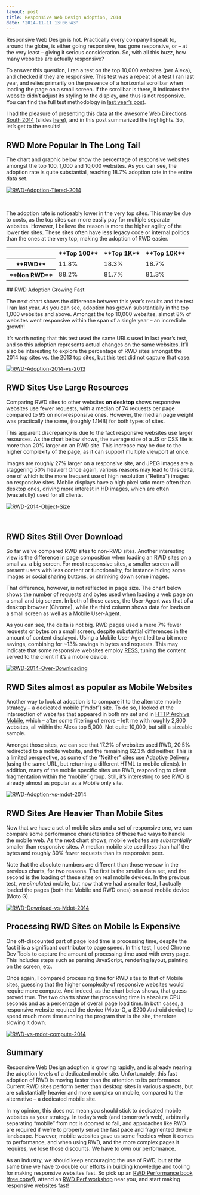 ```yaml
---
layout: post
title: Responsive Web Design Adoption, 2014
date: '2014-11-11 13:06:43'
---
```



Responsive Web Design is hot. Practically every company I speak to, around the globe, is either going responsive, has gone responsive, or – at the very least – giving it serious consideration. So, with all this buzz, how many websites are actually responsive?

To answer this question, I ran a test on the top 10,000 websites (per Alexa), and checked if they are responsive. This test was a repeat of a test I ran last year, and relies primarily on the presence of a horizontal scrollbar when loading the page on a small screen. If the scrollbar is there, it indicates the website didn’t adjust its styling to the display, and thus is not responsive. You can find the full test methodology in [last year’s post](http://www.guypo.com/mobile/roughly-1-in-8-websites-is-responsive/).

I had the pleasure of presenting this data at the awesome [Web Directions South 2014](http://www.webdirections.org/wds14/) (slides [here)](http://www.slideshare.net/guypod/responsive-in-the-wild-2014), and in this post summarized the highlights. So, let’s get to the results!


## RWD More Popular In The Long Tail

The chart and graphic below show the percentage of responsive websites amongst the top 100, 1,000 and 10,000 websites. As you can see, the adoption rate is quite substantial, reaching 18.7% adoption rate in the entire data set.

[![RWD-Adoption-Tiered-2014](http://res.cloudinary.com/guypo-blog/image/upload/h_726,w_900/v1431082677/RWD-Adoption-Tiered-2014_me49jh.png)](http://res.cloudinary.com/guypo-blog/image/upload/v1431082677/RWD-Adoption-Tiered-2014_me49jh.png)

 

The adoption rate is noticeably lower in the very top sites. This may be due to costs, as the top sites can more easily pay for multiple separate websites. However, I believe the reason is more the higher agility of the lower tier sites. These sites often have less legacy code or internal politics than the ones at the very top, making the adoption of RWD easier.

<table id="box-table-a" width="90%"><tbody><tr><th></th><th>**Top 100**</th><th>**Top 1K**</th><th>**Top 10K**</th></tr><tr><th>**RWD**</th><td>11.8%</td><td>18.3%</td><td>18.7%</td></tr><tr><th>**Non RWD**</th><td>88.2%</td><td>81.7%</td><td>81.3%</td></tr></tbody></table>
## RWD Adoption Growing Fast

The next chart shows the difference between this year’s results and the test I ran last year. As you can see, adoption has grown substantially in the top 1,000 websites and above. Amongst the top 10,000 websites, almost 8% of websites went responsive within the span of a single year – an incredible growth!

It’s worth noting that this test used the same URLs used in last year’s test, and so this adoption represents actual changes on the same websites. It’ll also be interesting to explore the percentage of RWD sites amongst the 2014 top sites vs. the 2013 top sites, but this test did not capture that case.

[![RWD-Adoption-2014-vs-2013](http://res.cloudinary.com/guypo-blog/image/upload/h_512,w_900/v1431082681/RWD-Adoption-2014-vs-2013_xnpxrp.png)](http://res.cloudinary.com/guypo-blog/image/upload/v1431082681/RWD-Adoption-2014-vs-2013_xnpxrp.png)


## RWD Sites Use Large Resources

Comparing RWD sites to other websites **on desktop** shows responsive websites use fewer requests, with a median of 74 requests per page compared to 95 on non-responsive ones. However, the median page weight was practically the same, (roughly 1.1MB) for both types of sites.

This apparent discrepancy is due to the fact responsive websites use larger resources. As the chart below shows, the average size of a JS or CSS file is more than 20% larger on an RWD site. This increase may be due to the higher complexity of the page, as it can support multiple viewport at once.

Images are roughly 27% larger on a responsive site, and JPEG images are a staggering 50% heavier! Once again, various reasons may lead to this delta, one of which is the more frequent use of high resolution (“Retina”) images on responsive sites. Mobile displays have a high pixel ratio more often than desktop ones, driving more interest in HD images, which are often (wastefully) used for all clients.

[![RWD-2014-Object-Size](http://res.cloudinary.com/guypo-blog/image/upload/h_430,w_900/v1431082680/RWD-2014-Object-Size_gg5wfc.png)](http://res.cloudinary.com/guypo-blog/image/upload/v1431082680/RWD-2014-Object-Size_gg5wfc.png)

 


## RWD Sites Still Over Download

So far we’ve compared RWD sites to non-RWD sites. Another interesting view is the difference in page composition when loading an RWD sites on a small vs. a big screen. For most responsive sites, a smaller screen will present users with less content or functionality, for instance hiding some images or social sharing buttons, or shrinking down some images.

That difference, however, is not reflected in page size. The chart below shows the number of requests and bytes used when loading a web page on a small and big screen. In both of those cases, the User-Agent was that of a desktop browser (Chrome), while the third column shows data for loads on a small screen as well as a Mobile User-Agent.

As you can see, the delta is not big. RWD pages used a mere 7% fewer requests or bytes on a small screen, despite substantial differences in the amount of content displayed. Using a Mobile User Agent led to a bit more savings, combining for ~13% savings in bytes and requests. This may indicate that some responsive websites employ [RESS](http://www.lukew.com/ff/entry.asp?1392), tuning the content served to the client if it’s a mobile device.

[![RWD-2014-Over-Downloading](http://res.cloudinary.com/guypo-blog/image/upload/h_502,w_900/v1431082680/RWD-2014-Over-Downloading_p59inu.png)](http://res.cloudinary.com/guypo-blog/image/upload/v1431082680/RWD-2014-Over-Downloading_p59inu.png)


## RWD Sites almost as popular as Mobile Websites

Another way to look at adoption is to compare it to the alternate mobile strategy – a dedicated mobile (“mdot”) site. To do so, I looked at the intersection of websites that appeared in both my set and in [HTTP Archive Mobile](http://mobile.httparchive.org/), which – after some filtering of errors – left me with roughly 2,800 websites, all within the Alexa top 5,000. Not quite 10,000, but still a sizeable sample.

Amongst those sites, we can see that 17.2% of websites used RWD, 20.5% redirected to a mobile website, and the remaining 62.3% did neither. This is a limited perspective, as some of the “Neither” sites use [Adaptive Delivery](http://venturebeat.com/2013/11/19/responsive-design-adaptive/) (using the same URL, but returning a different HTML to mobile clients). In addition, many of the mobile specific sites use RWD, responding to client fragmentation within the “mobile” group. Still, it’s interesting to see RWD is already almost as popular as a Mobile only site.

[![RWD-Adoption-vs-mdot-2014](http://res.cloudinary.com/guypo-blog/image/upload/h_666,w_900/v1431082679/RWD-Adoption-vs-mdot-2014_tumyej.png)](http://res.cloudinary.com/guypo-blog/image/upload/v1431082679/RWD-Adoption-vs-mdot-2014_tumyej.png)


## RWD Sites Are Heavier Than Mobile Sites

Now that we have a set of mobile sites and a set of responsive one, we can compare some performance characteristics of these two ways to handle the mobile web. As the next chart shows, mobile websites are *substantially* smaller than responsive sites. A median mobile site used less than half the bytes and roughly 30% fewer requests than its responsive peer.

Note that the absolute numbers are different than those we saw in the previous charts, for two reasons. The first is the smaller data set, and the second is the loading of these sites on real mobile devices. In the previous test, we *simulated* mobile, but now that we had a smaller test, I actually loaded the pages (both the Mobile and RWD ones) on a real mobile device (Moto G).

[![RWD-Download-vs-Mdot-2014](http://res.cloudinary.com/guypo-blog/image/upload/h_503,w_900/v1431082678/RWD-Download-vs-Mdot-2014_wrle7l.png)](http://res.cloudinary.com/guypo-blog/image/upload/v1431082678/RWD-Download-vs-Mdot-2014_wrle7l.png)


## Processing RWD Sites on Mobile Is Expensive

One oft-discounted part of page load time is processing time, despite the fact it is a significant contributor to page speed. In this test, I used Chrome Dev Tools to capture the amount of processing time used with every page. This includes steps such as parsing JavaScript, rendering layout, painting on the screen, etc.

Once again, I compared processing time for RWD sites to that of Mobile sites, guessing that the higher complexity of responsive websites would require more compute. And indeed, as the chart below shows, that guess proved true. The two charts show the processing time in absolute CPU seconds and as a percentage of overall page load time. In both cases, a responsive website required the device (Moto-G, a $200 Android device) to spend much more time running the program that is the site, therefore slowing it down.

[![RWD-vs-mdot-compute-2014](http://res.cloudinary.com/guypo-blog/image/upload/h_474,w_900/v1431082677/RWD-vs-mdot-compute-2014_qdvdnj.png)](http://res.cloudinary.com/guypo-blog/image/upload/v1431082677/RWD-vs-mdot-compute-2014_qdvdnj.png)


## Summary

Responsive Web Design adoption is growing rapidly, and is already nearing the adoption levels of a dedicated mobile site. Unfortunately, this fast adoption of RWD is moving faster than the attention to its performance. Current RWD sites perform better than desktop sites in various aspects, but are substantially heavier and more complex on mobile, compared to the alternative – a dedicated mobile site.

In my opinion, this does not mean you should stick to dedicated mobile websites as your strategy. In today’s web (and tomorrow’s web), arbitrarily separating “mobile” from not is doomed to fail, and approaches like RWD are required if we’re to properly serve the fast pace and fragmented device landscape. However, mobile websites gave us some freebies when it comes to performance, and when using RWD, and the more complex pages it requires, we lose those discounts. We have to own our performance.

As an industry, we should keep encouraging the use of RWD, but at the same time we have to double our efforts in building knowledge and tooling for making responsive websites fast. So pick up an [RWD Performance book](http://bit.ly/rf-free) ([free copy](http://bit.ly/rf-free)!), attend an [RWD Perf workshop](http://smashingconf.com/oxford-2015/workshops/guy-pordjany) near you, and start making responsive websites fast!


